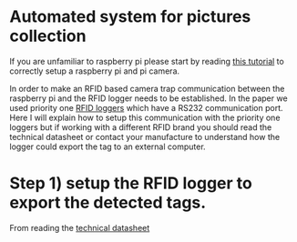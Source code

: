 # Automated system for pictures collection

If you are unfamiliar to raspberry pi please start by reading [this tutorial]( https://github.com/AndreCFerreira/Weaver_individualID/new/master/Automated_pictures_collection) to correctly setup a raspberry pi and pi camera.

In order to make an RFID based camera trap communication between the raspberry pi and the RFID logger needs to be established. In the paper we used priority one [RFID loggers](http://www.priority1design.com.au/shopfront/index.php?main_page=product_info&cPath=1&products_id=29&zenid=u8jajja1gqub656pkmc9h8d1k7) which have a RS232 communication port. Here I will explain how to setup this communication with the priority one loggers but if working with a different RFID brand you should read the technical datasheet or contact your manufacture to understand how the logger could export the tag to an external computer.

# Step 1) setup the RFID logger to export the detected tags.

From reading the [technical datasheet]( http://www.priority1design.com.au/rfidlog_rfid_data_logger.pdf) 


